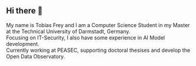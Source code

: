## Hi there 👋
My name is Tobias Frey and I am a Computer Science Student in my Master at the Technical University of Darmstadt, Germany.<br>
Focusing on IT-Security, I also have some experience in AI Model development.<br>
Currently working at PEASEC, supporting doctoral thesises and develop the Open Data Observatory.
<!--
**FreyTobias/FreyTobias** is a ✨ _special_ ✨ repository because its `README.md` (this file) appears on your GitHub profile.

Here are some ideas to get you started:

- 🔭 I’m currently working on ...
- 🌱 I’m currently learning ...
- 👯 I’m looking to collaborate on ...
- 🤔 I’m looking for help with ...
- 💬 Ask me about ...
- 📫 How to reach me: ...
- 😄 Pronouns: ...
- ⚡ Fun fact: ...
-->
